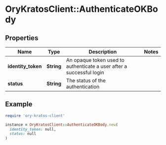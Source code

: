 # OryKratosClient::AuthenticateOKBody

## Properties

| Name | Type | Description | Notes |
| ---- | ---- | ----------- | ----- |
| **identity_token** | **String** | An opaque token used to authenticate a user after a successful login |  |
| **status** | **String** | The status of the authentication |  |

## Example

```ruby
require 'ory-kratos-client'

instance = OryKratosClient::AuthenticateOKBody.new(
  identity_token: null,
  status: null
)
```

